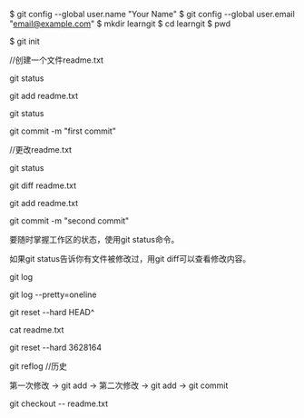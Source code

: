 $ git config --global user.name "Your Name"
$ git config --global user.email "email@example.com"
$ mkdir learngit
$ cd learngit
$ pwd

$ git init

//创建一个文件readme.txt

git status

git add readme.txt

git status

git commit -m "first commit"

//更改readme.txt

git status

git diff readme.txt

git add readme.txt

git commit -m "second commit"

要随时掌握工作区的状态，使用git status命令。

如果git status告诉你有文件被修改过，用git diff可以查看修改内容。


git log

git log --pretty=oneline

git reset --hard HEAD^

cat readme.txt

git reset --hard 3628164

git reflog  //历史

第一次修改 -> git add -> 第二次修改 -> git add -> git commit

git checkout -- readme.txt


